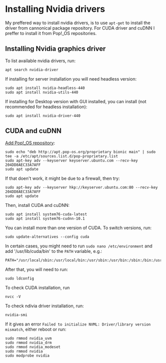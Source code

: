 # Installing Nvidia drivers

My preffered way to install nvidia drivers, is to use `apt-get` to install the driver from cannonical package repository.
For CUDA driver and cuDNN I preffer to install it from Pop!_OS repositories.

## Installing Nvidia graphics driver

To list available nvidia drivers, run:

    apt search nvidia-driver
   
If installing for server installation you will need headless version:

    sudo apt install nvidia-headless-440
    sudo apt install nvidia-utils-440

If installing for Desktop version with GUI installed, you can install (not recommended for headless installation):
  
    sudo apt install nvidia-driver-440

## CUDA and cuDNN

[Add Pop!_OS repository](https://support.system76.com/articles/cuda/):

    sudo echo "deb http://apt.pop-os.org/proprietary bionic main" | sudo tee -a /etc/apt/sources.list.d/pop-proprietary.list
    sudo apt-key adv --keyserver keyserver.ubuntu.com --recv-key 204DD8AEC33A7AFF
    sudo apt update

If that doen't work, it might be due to a firewall, then try:

    sudo apt-key adv --keyserver hkp://keyserver.ubuntu.com:80 --recv-key 204DD8AEC33A7AFF
    sudo apt update
    
Then, install CUDA and cuDNN:
   
    sudo apt install system76-cuda-latest
    sudo apt install system76-cudnn-10.1
   
You can install more than one version of CUDA. To switch versions, run:

    sudo update-alternatives --config cuda
    
In certain cases, you might need to run `sudo nano /etc/environment` and add '/usr/lib/cuda/bin' to the `PATH` variable, e.g.:

    PATH="/usr/local/sbin:/usr/local/bin:/usr/sbin:/usr/bin:/sbin:/bin:/usr/games:/usr/local/games:/usr/lib/cuda/bin"
    
After that, you will need to run:
    
    sudo ldconfig
    
To check CUDA installation, run

    nvcc -V
  
To check ndivia driver installation, run:

    nvidia-smi
    
If it gives an error `Failed to initialize NVML: Driver/library version mismatch`, either reboot or run:

    sudo rmmod nvidia_uvm
    sudo rmmod nvidia_drm
    sudo rmmod nvidia_modeset
    sudo rmmod nvidia
    sudo modprobe nvidia


    
  
